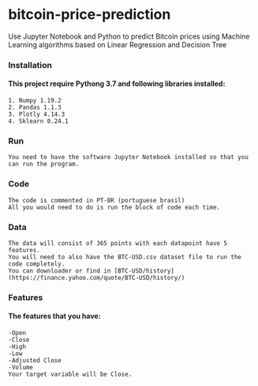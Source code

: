 # bitcoin-price-prediction
Use Jupyter Notebook and Python to predict Bitcoin prices using Machine Learning algorithms based on Linear Regression and Decision Tree
### Installation
#### This project require Pythong 3.7 and following libraries installed:
	1. Numpy 1.19.2
	2. Pandas 1.1.3
	3. Plotly 4.14.3
	4. Sklearn 0.24.1
### Run 
	You need to have the software Jupyter Notebook installed so that you can run the program.
### Code
	The code is commented in PT-BR (portuguese brasil)
	All you would need to do is run the block of code each time. 

### Data 
	The data will consist of 365 points with each datapoint have 5 features. 
	You will need to also have the BTC-USD.csv dataset file to run the code completely.
	You can downloader or find in [BTC-USD/history](https://finance.yahoo.com/quote/BTC-USD/history/)

### Features

#### The features that you have: 
	-Open
	-Close
	-High
	-Low
	-Adjusted Close
	-Volume
	Your target variable will be Close.
